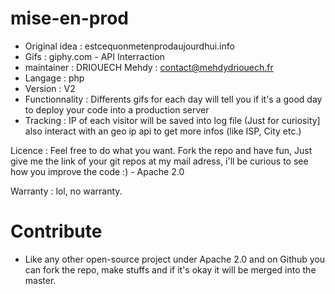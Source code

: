 # mise-en-prod

- Original idea : estcequonmetenprodaujourdhui.info
- Gifs : giphy.com - API Interraction
- maintainer : DRIOUECH Mehdy : contact@mehdydriouech.fr
- Langage : php
- Version : V2
- Functionnality : Differents gifs for each day will tell you if it's a good day to deploy your code into a production server
- Tracking : IP of each visitor will be saved into log file (Just for curiosity] also interact with an geo ip api to get more infos (like ISP, City etc.)

Licence : Feel free to do what you want. Fork the repo and have fun, Just give me the link of your git repos at my mail adress, i'll be curious to see how you improve the code :) - Apache 2.0

Warranty : lol, no warranty.

# Contribute

- Like any other open-source project under Apache 2.0 and on Github you can fork the repo, make stuffs and if it's okay it will be merged into the master.
